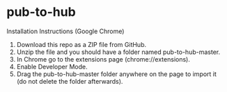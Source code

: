 # pub-to-hub
 
Installation Instructions (Google Chrome)


1. Download this repo as a ZIP file from GitHub.
2. Unzip the file and you should have a folder named pub-to-hub-master.
3. In Chrome go to the extensions page (chrome://extensions).
4. Enable Developer Mode.
5. Drag the pub-to-hub-master folder anywhere on the page to import it (do not delete the folder afterwards).
